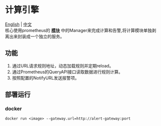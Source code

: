 # 计算引擎
[English](https://github.com/thertype/prom-rule/blob/master/cmd/rule-engine/readme.md) | [中文](https://github.com/thertype/prom-rule/blob/master/cmd/rule-engine/readme-CN.md)    
核心使用prometheus的 **[模块](https://github.com/prometheus/prometheus/rules)** 中的Manager来完成计算和告警,将计算模块单独剥离出来封装成一个独立的服务。

## 功能

1. 通过URL请求规则地址，动态加载规则并定期reload。
2. 通过Prometheus的QueryAPI接口读取数据进行规则计算。
3. 按照配置的NotifyURL发送报警项。

## 部署运行  
### docker

```
docker run <image> --gateway.url=http://alert-gateway:port
```
